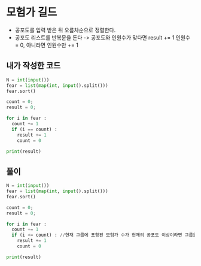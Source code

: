 # 모험가 길드
- 공포도를 입력 받은 뒤 오름차순으로 정렬한다.
- 공포도 리스트를 반복문을 돈다 -> 공포도와 인원수가 맞다면 result += 1 인원수 = 0, 아니라면 인원수만 += 1
## 내가 작성한 코드
~~~python
N = int(input())
fear = list(map(int, input().split()))
fear.sort()

count = 0;
result = 0;

for i in fear :
  count += 1
  if (i == count) : 
    result += 1
    count = 0

print(result) 
~~~
## 풀이
~~~python
N = int(input())
fear = list(map(int, input().split()))
fear.sort()

count = 0;
result = 0;

for i in fear :
  count += 1
  if (i <= count) : //현재 그룹에 포함된 모험가 수가 현재의 공포도 이상이라면 그룹을 결성한다.
    result += 1
    count = 0

print(result) 
~~~
